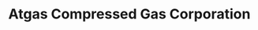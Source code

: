 ---
title: "Atgas Compressed Gas Corporation"
url: /taytay/atgas-compressed-gas-corporation/
shop: gas
---